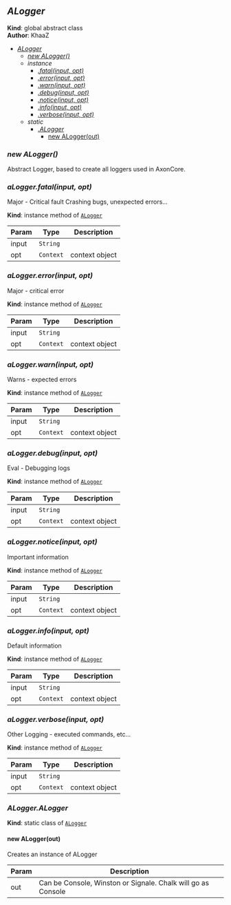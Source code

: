 <a name="ALogger"></a>

## *ALogger*
**Kind**: global abstract class  
**Author**: KhaaZ  

* *[ALogger](#ALogger)*
    * *[new ALogger()](#new_ALogger_new)*
    * _instance_
        * *[.fatal(input, opt)](#ALogger+fatal)*
        * *[.error(input, opt)](#ALogger+error)*
        * *[.warn(input, opt)](#ALogger+warn)*
        * *[.debug(input, opt)](#ALogger+debug)*
        * *[.notice(input, opt)](#ALogger+notice)*
        * *[.info(input, opt)](#ALogger+info)*
        * *[.verbose(input, opt)](#ALogger+verbose)*
    * _static_
        * *[.ALogger](#ALogger.ALogger)*
            * [new ALogger(out)](#new_ALogger.ALogger_new)

<a name="new_ALogger_new"></a>

### *new ALogger()*
Abstract Logger, based to create all loggers used in AxonCore.

<a name="ALogger+fatal"></a>

### *aLogger.fatal(input, opt)*
Major - Critical fault
Crashing bugs, unexpected errors...

**Kind**: instance method of [<code>ALogger</code>](#ALogger)  

| Param | Type | Description |
| --- | --- | --- |
| input | <code>String</code> |  |
| opt | <code>Context</code> | context object |

<a name="ALogger+error"></a>

### *aLogger.error(input, opt)*
Major - critical error

**Kind**: instance method of [<code>ALogger</code>](#ALogger)  

| Param | Type | Description |
| --- | --- | --- |
| input | <code>String</code> |  |
| opt | <code>Context</code> | context object |

<a name="ALogger+warn"></a>

### *aLogger.warn(input, opt)*
Warns - expected errors

**Kind**: instance method of [<code>ALogger</code>](#ALogger)  

| Param | Type | Description |
| --- | --- | --- |
| input | <code>String</code> |  |
| opt | <code>Context</code> | context object |

<a name="ALogger+debug"></a>

### *aLogger.debug(input, opt)*
Eval - Debugging logs

**Kind**: instance method of [<code>ALogger</code>](#ALogger)  

| Param | Type | Description |
| --- | --- | --- |
| input | <code>String</code> |  |
| opt | <code>Context</code> | context object |

<a name="ALogger+notice"></a>

### *aLogger.notice(input, opt)*
Important information

**Kind**: instance method of [<code>ALogger</code>](#ALogger)  

| Param | Type | Description |
| --- | --- | --- |
| input | <code>String</code> |  |
| opt | <code>Context</code> | context object |

<a name="ALogger+info"></a>

### *aLogger.info(input, opt)*
Default information

**Kind**: instance method of [<code>ALogger</code>](#ALogger)  

| Param | Type | Description |
| --- | --- | --- |
| input | <code>String</code> |  |
| opt | <code>Context</code> | context object |

<a name="ALogger+verbose"></a>

### *aLogger.verbose(input, opt)*
Other Logging - executed commands, etc...

**Kind**: instance method of [<code>ALogger</code>](#ALogger)  

| Param | Type | Description |
| --- | --- | --- |
| input | <code>String</code> |  |
| opt | <code>Context</code> | context object |

<a name="ALogger.ALogger"></a>

### *ALogger.ALogger*
**Kind**: static class of [<code>ALogger</code>](#ALogger)  
<a name="new_ALogger.ALogger_new"></a>

#### new ALogger(out)
Creates an instance of ALogger


| Param | Description |
| --- | --- |
| out | Can be Console, Winston or Signale. Chalk will go as Console |

